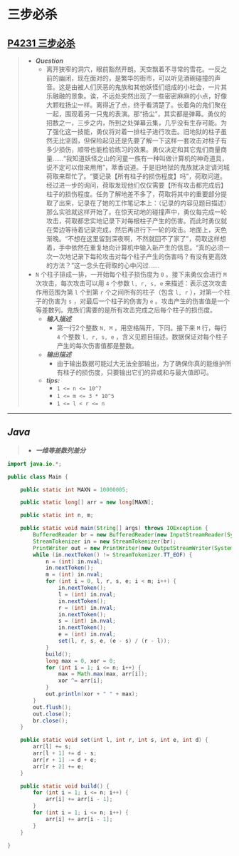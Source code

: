 # 三步必杀

## [P4231 三步必杀](https://www.luogu.com.cn/problem/P4231)

> - ***Question***
>   - 离开狭窄的洞穴，眼前豁然开朗。天空飘着不寻常的雪花。一反之前的幽闭，现在面对的，是繁华的街市，可以听见酒碗碰撞的声音。这是由被人们厌恶的鬼族和其他妖怪们组成的小社会，一片其乐融融的景象。诶，不远处突然出现了一些密密麻麻的小点，好像大颗粒扬尘一样。离得近了点，终于看清楚了。长着角的鬼们聚在一起，围观着另一只鬼的表演。那“扬尘”，其实都是弹幕。勇仪的招数之一，三步之内，所到之处弹幕云集，几乎没有生存可能。为了强化这一技能，勇仪将对着一排柱子进行攻击。旧地狱的柱子虽然无比坚固，但保险起见还是先要了解一下这样一套攻击对柱子有多少损伤，顺带也能检验练习的效果。勇仪决定和其它鬼们商量商量……“我知道妖怪之山的河童一族有一种叫做计算机的神奇道具，说不定可以借来用用”，萃香说道。于是旧地狱的鬼族就决定请河城荷取来帮忙了。“要记录【所有柱子的损伤程度】吗”，荷取问道。经过进一步的询问，荷取发现他们仅仅需要【所有攻击都完成后】柱子的损伤程度。任务了解地差不多了，荷取将其中的重要部分提取了出来，记录在了她的工作笔记本上：（记录的内容见题目描述）那么实验就这样开始了。在惊天动地的碰撞声中，勇仪每完成一轮攻击，荷取都忠实地记录下对每根柱子产生的伤害。而此时勇仪就在旁边等待着记录完成，然后再进行下一轮的攻击。地面上，天色渐晚。“不想在这里留到深夜啊，不然就回不了家了”，荷取这样想着，手中依然在重复地向计算机中输入新产生的信息。“真的必须一次一次地记录下每轮攻击对每个柱子产生的伤害吗？有没有更高效的方法？”这一念头在荷取的心中闪过……
> - `N` 个柱子排成一排，一开始每个柱子损伤度为 `0` 。接下来勇仪会进行 `M` 次攻击，每次攻击可以用 `4` 个参数 `l, r, s, e` 来描述：表示这次攻击作用范围为第 `l` 个到第 `r` 个之间所有的柱子（包含 `l, r` ），对第一个柱子的伤害为 `s` ，对最后一个柱子的伤害为 `e` 。攻击产生的伤害值是一个等差数列。鬼族们需要的是所有攻击完成之后每个柱子的损伤度。
>   - ***输入描述***
>     - 第一行2个整数 `N, M` ，用空格隔开，下同。接下来 `M` 行，每行 `4` 个整数 `l, r, s, e` ，含义见题目描述。数据保证对每个柱子产生的每次伤害值都是整数。
>   - ***输出描述***
>     - 由于输出数据可能过大无法全部输出，为了确保你真的能维护所有柱子的损伤度，只要输出它们的异或和与最大值即可。
>   - ***tips:***
>     - `1 <= n <= 10^7`
>     - `1 <= m <= 3 * 10^5`
>     - `1 <= l < r <= n`

---

## *Java*

> - ***一维等差数列差分***

```java
import java.io.*;

public class Main {

    public static int MAXN = 10000005;

    public static long[] arr = new long[MAXN];

    public static int n, m;

    public static void main(String[] args) throws IOException {
        BufferedReader br = new BufferedReader(new InputStreamReader(System.in));
        StreamTokenizer in = new StreamTokenizer(br);
        PrintWriter out = new PrintWriter(new OutputStreamWriter(System.out));
        while (in.nextToken() != StreamTokenizer.TT_EOF) {
            n = (int) in.nval;
            in.nextToken();
            m = (int) in.nval;
            for (int i = 0, l, r, s, e; i < m; i++) {
                in.nextToken();
                l = (int) in.nval;
                in.nextToken();
                r = (int) in.nval;
                in.nextToken();
                s = (int) in.nval;
                in.nextToken();
                e = (int) in.nval;
                set(l, r, s, e, (e - s) / (r - l));
            }
            build();
            long max = 0, xor = 0;
            for (int i = 1; i <= n; i++) {
                max = Math.max(max, arr[i]);
                xor ^= arr[i];
            }
            out.println(xor + " " + max);
        }
        out.flush();
        out.close();
        br.close();
    }

    public static void set(int l, int r, int s, int e, int d) {
        arr[l] += s;
        arr[l + 1] += d - s;
        arr[r + 1] -= d + e;
        arr[r + 2] += e;
    }

    public static void build() {
        for (int i = 1; i <= n; i++) {
            arr[i] += arr[i - 1];
        }
        for (int i = 1; i <= n; i++) {
            arr[i] += arr[i - 1];
        }
    }

}
```
